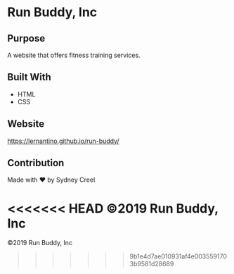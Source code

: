 # Run Buddy, Inc

## Purpose
A website that offers fitness training services.

## Built With
* HTML
* CSS

## Website
https://lernantino.github.io/run-buddy/

## Contribution
Made with ❤️ by Sydney Creel

<<<<<<< HEAD
©️2019 Run Buddy, Inc
=======
©️2019 Run Buddy, Inc
>>>>>>> 9b1e4d7ae010931af4e0035591703b9581d28689
